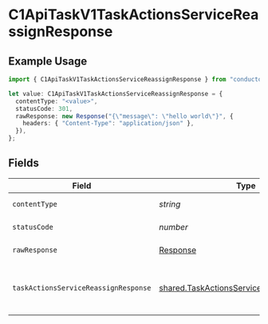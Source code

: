 # C1ApiTaskV1TaskActionsServiceReassignResponse

## Example Usage

```typescript
import { C1ApiTaskV1TaskActionsServiceReassignResponse } from "conductorone-sdk-typescript/sdk/models/operations";

let value: C1ApiTaskV1TaskActionsServiceReassignResponse = {
  contentType: "<value>",
  statusCode: 301,
  rawResponse: new Response("{\"message\": \"hello world\"}", {
    headers: { "Content-Type": "application/json" },
  }),
};
```

## Fields

| Field                                                                                                                         | Type                                                                                                                          | Required                                                                                                                      | Description                                                                                                                   |
| ----------------------------------------------------------------------------------------------------------------------------- | ----------------------------------------------------------------------------------------------------------------------------- | ----------------------------------------------------------------------------------------------------------------------------- | ----------------------------------------------------------------------------------------------------------------------------- |
| `contentType`                                                                                                                 | *string*                                                                                                                      | :heavy_check_mark:                                                                                                            | HTTP response content type for this operation                                                                                 |
| `statusCode`                                                                                                                  | *number*                                                                                                                      | :heavy_check_mark:                                                                                                            | HTTP response status code for this operation                                                                                  |
| `rawResponse`                                                                                                                 | [Response](https://developer.mozilla.org/en-US/docs/Web/API/Response)                                                         | :heavy_check_mark:                                                                                                            | Raw HTTP response; suitable for custom response parsing                                                                       |
| `taskActionsServiceReassignResponse`                                                                                          | [shared.TaskActionsServiceReassignResponse](../../../sdk/models/shared/taskactionsservicereassignresponse.md)                 | :heavy_minus_sign:                                                                                                            | The TaskActionsServiceReassignResponse returns a task view with paths indicating the location of expanded items in the array. |